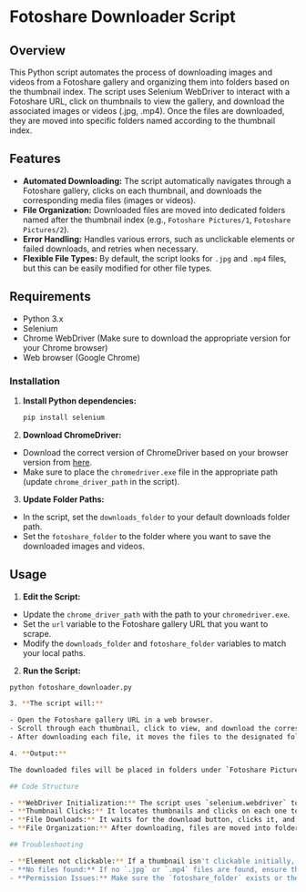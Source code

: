 # Fotoshare Downloader Script

## Overview

This Python script automates the process of downloading images and videos from a Fotoshare gallery and organizing them into folders based on the thumbnail index. The script uses Selenium WebDriver to interact with a Fotoshare URL, click on thumbnails to view the gallery, and download the associated images or videos (.jpg, .mp4). Once the files are downloaded, they are moved into specific folders named according to the thumbnail index.

## Features

- **Automated Downloading:** The script automatically navigates through a Fotoshare gallery, clicks on each thumbnail, and downloads the corresponding media files (images or videos).
- **File Organization:** Downloaded files are moved into dedicated folders named after the thumbnail index (e.g., `Fotoshare Pictures/1`, `Fotoshare Pictures/2`).
- **Error Handling:** Handles various errors, such as unclickable elements or failed downloads, and retries when necessary.
- **Flexible File Types:** By default, the script looks for `.jpg` and `.mp4` files, but this can be easily modified for other file types.

## Requirements

- Python 3.x
- Selenium
- Chrome WebDriver (Make sure to download the appropriate version for your Chrome browser)
- Web browser (Google Chrome)
  
### Installation

1. **Install Python dependencies:**

   ```bash
   pip install selenium
2. **Download ChromeDriver:**

- Download the correct version of ChromeDriver based on your browser version from [here](https://sites.google.com/a/chromium.org/chromedriver/downloads).
- Make sure to place the `chromedriver.exe` file in the appropriate path (update `chrome_driver_path` in the script).

3. **Update Folder Paths:**

- In the script, set the `downloads_folder` to your default downloads folder path.
- Set the `fotoshare_folder` to the folder where you want to save the downloaded images and videos.

## Usage

1. **Edit the Script:**

- Update the `chrome_driver_path` with the path to your `chromedriver.exe`.
- Set the `url` variable to the Fotoshare gallery URL that you want to scrape.
- Modify the `downloads_folder` and `fotoshare_folder` variables to match your local paths.

2. **Run the Script:**

```bash
python fotoshare_downloader.py

3. **The script will:**

- Open the Fotoshare gallery URL in a web browser.
- Scroll through each thumbnail, click to view, and download the corresponding media files.
- After downloading each file, it moves the files to the designated folder for each thumbnail.

4. **Output:**

The downloaded files will be placed in folders under `Fotoshare Pictures` in your specified location, organized by the thumbnail index.

## Code Structure

- **WebDriver Initialization:** The script uses `selenium.webdriver` to open the target Fotoshare URL and interact with the page.
- **Thumbnail Clicks:** It locates thumbnails and clicks on each one to access the gallery view.
- **File Downloads:** It waits for the download button, clicks it, and tracks the most recent downloaded file.
- **File Organization:** After downloading, files are moved into folders named after their corresponding thumbnail index.

## Troubleshooting

- **Element not clickable:** If a thumbnail isn't clickable initially, the script will retry after scrolling the element into view.
- **No files found:** If no `.jpg` or `.mp4` files are found, ensure the file types are correctly set in the script.
- **Permission Issues:** Make sure the `fotoshare_folder` exists or the script has permission to create new directories.
